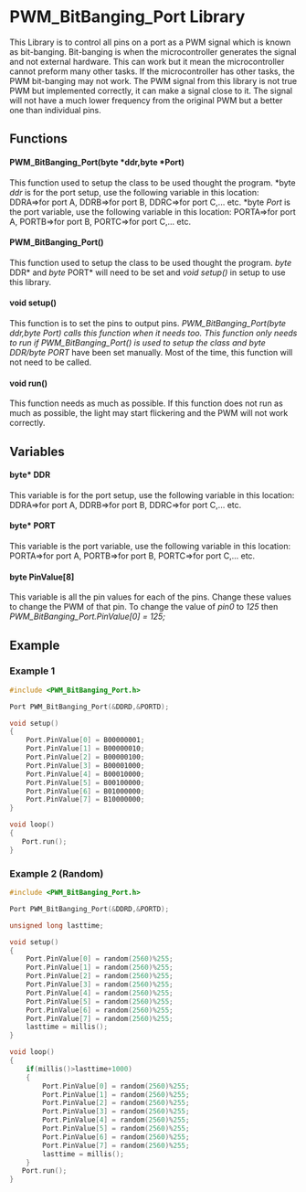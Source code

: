# PWM_BitBanging_Port Library
This Library is to control all pins on a port as a PWM signal which is known as bit-banging. Bit-banging is when the microcontroller generates the signal and not external hardware. This can work but it mean the microcontroller cannot preform many other tasks. If the microcontroller has other tasks, the PWM bit-banging may not work.
The PWM signal from this library is not true PWM but implemented correctly, it can make a signal close to it. The signal will not have a much lower frequency from the original PWM but a better one than individual pins. 

## Functions

#### PWM_BitBanging_Port(byte *ddr,byte *Port)
This function used to setup the class to be used thought the program. *byte *ddr* is for the port setup, use the following variable in this location: DDRA=>for port A, DDRB=>for port B, DDRC=>for port C,... etc.  *byte *Port* is the port variable, use the following variable in this location: PORTA=>for port A, PORTB=>for port B, PORTC=>for port C,... etc. 
#### PWM_BitBanging_Port()
This function used to setup the class to be used thought the program. *byte* DDR* and *byte* PORT* will need to be set and *void setup()* in setup to use this library.
#### void setup()
This function is to set the pins to output pins. *PWM_BitBanging_Port(byte *ddr,byte *Port)* calls this function when it needs too. This function only needs to run if *PWM_BitBanging_Port()* is used to setup the class and  *byte* DDR/byte* PORT* have been set manually. Most of the time, this function will not need to be called.
#### void run()
This function needs as much as possible. If this function does not run as much as possible, the light may start flickering and the PWM will not work correctly.


## Variables

#### byte* DDR
This variable is for the port setup, use the following variable in this location: DDRA=>for port A, DDRB=>for port B, DDRC=>for port C,... etc.
#### byte* PORT
This variable is the port variable, use the following variable in this location: PORTA=>for port A, PORTB=>for port B, PORTC=>for port C,... etc. 
#### byte PinValue[8]
This variable is all the pin values for each of the pins. Change these values to change the PWM of that pin. To change the value of *pin0* to *125* then *PWM_BitBanging_Port.PinValue[0] = 125;* 


## Example
### Example 1

```c++
#include <PWM_BitBanging_Port.h>

Port PWM_BitBanging_Port(&DDRD,&PORTD);

void setup() 
{
    Port.PinValue[0] = B00000001;
    Port.PinValue[1] = B00000010;
    Port.PinValue[2] = B00000100;
    Port.PinValue[3] = B00001000;
    Port.PinValue[4] = B00010000;
    Port.PinValue[5] = B00100000;
    Port.PinValue[6] = B01000000;
    Port.PinValue[7] = B10000000;
}

void loop() 
{
   Port.run();
}
```

### Example 2 (Random)

```c++
#include <PWM_BitBanging_Port.h>

Port PWM_BitBanging_Port(&DDRD,&PORTD);

unsigned long lasttime;

void setup() 
{
    Port.PinValue[0] = random(2560)%255;
    Port.PinValue[1] = random(2560)%255;
    Port.PinValue[2] = random(2560)%255;
    Port.PinValue[3] = random(2560)%255;
    Port.PinValue[4] = random(2560)%255;
    Port.PinValue[5] = random(2560)%255;
    Port.PinValue[6] = random(2560)%255;
    Port.PinValue[7] = random(2560)%255;
    lasttime = millis();
}

void loop() 
{
    if(millis()>lasttime+1000)
    {
        Port.PinValue[0] = random(2560)%255;
        Port.PinValue[1] = random(2560)%255;
        Port.PinValue[2] = random(2560)%255;
        Port.PinValue[3] = random(2560)%255;
        Port.PinValue[4] = random(2560)%255;
        Port.PinValue[5] = random(2560)%255;
        Port.PinValue[6] = random(2560)%255;
        Port.PinValue[7] = random(2560)%255;
        lasttime = millis();
    }
   Port.run();
}
```
